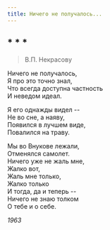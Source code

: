 ```yaml
---
title: Ничего не получалось...
---
```

## * * *

> В.П. Некрасову

Ничего не получалось,\
Я про это точно знал,\
Что всегда доступна частность\
И неведом идеал.

Я его однажды видел --\
Не во сне, а наяву,\
Появился в лучшем виде,\
Повалился на траву.

Мы во Внукове лежали,\
Отменялся самолет.\
Ничего уже не жаль мне,\
Жалко вот,\
Жаль мне только,\
Жалко только\
И тогда, да и теперь --\
Ничего не знаю толком\
О тебе и о себе.

*1963*